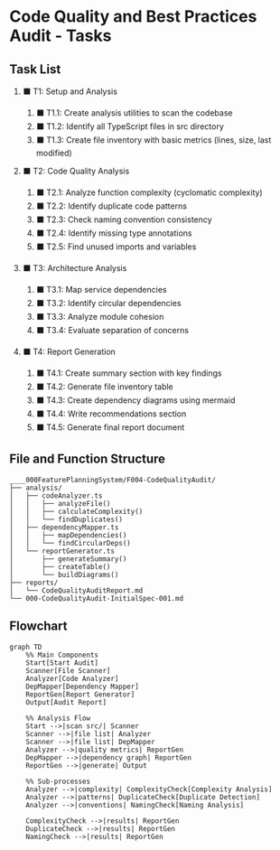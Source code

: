 # Code Quality and Best Practices Audit - Tasks

## Task List

1. ⬛ T1: Setup and Analysis
   1. ⬛ T1.1: Create analysis utilities to scan the codebase
   2. ⬛ T1.2: Identify all TypeScript files in src directory
   3. ⬛ T1.3: Create file inventory with basic metrics (lines, size, last modified)

2. ⬛ T2: Code Quality Analysis
   1. ⬛ T2.1: Analyze function complexity (cyclomatic complexity)
   2. ⬛ T2.2: Identify duplicate code patterns
   3. ⬛ T2.3: Check naming convention consistency
   4. ⬛ T2.4: Identify missing type annotations
   5. ⬛ T2.5: Find unused imports and variables

3. ⬛ T3: Architecture Analysis
   1. ⬛ T3.1: Map service dependencies
   2. ⬛ T3.2: Identify circular dependencies
   3. ⬛ T3.3: Analyze module cohesion
   4. ⬛ T3.4: Evaluate separation of concerns

4. ⬛ T4: Report Generation
   1. ⬛ T4.1: Create summary section with key findings
   2. ⬛ T4.2: Generate file inventory table
   3. ⬛ T4.3: Create dependency diagrams using mermaid
   4. ⬛ T4.4: Write recommendations section
   5. ⬛ T4.5: Generate final report document

## File and Function Structure

```
____000FeaturePlanningSystem/F004-CodeQualityAudit/
├── analysis/
│   ├── codeAnalyzer.ts
│   │   ├── analyzeFile()
│   │   ├── calculateComplexity()
│   │   └── findDuplicates()
│   ├── dependencyMapper.ts
│   │   ├── mapDependencies()
│   │   └── findCircularDeps()
│   └── reportGenerator.ts
│       ├── generateSummary()
│       ├── createTable()
│       └── buildDiagrams()
├── reports/
│   └── CodeQualityAuditReport.md
└── 000-CodeQualityAudit-InitialSpec-001.md
```

## Flowchart

```mermaid
graph TD
    %% Main Components
    Start[Start Audit]
    Scanner[File Scanner]
    Analyzer[Code Analyzer]
    DepMapper[Dependency Mapper]
    ReportGen[Report Generator]
    Output[Audit Report]
    
    %% Analysis Flow
    Start -->|scan src/| Scanner
    Scanner -->|file list| Analyzer
    Scanner -->|file list| DepMapper
    Analyzer -->|quality metrics| ReportGen
    DepMapper -->|dependency graph| ReportGen
    ReportGen -->|generate| Output
    
    %% Sub-processes
    Analyzer -->|complexity| ComplexityCheck[Complexity Analysis]
    Analyzer -->|patterns| DuplicateCheck[Duplicate Detection]
    Analyzer -->|conventions| NamingCheck[Naming Analysis]
    
    ComplexityCheck -->|results| ReportGen
    DuplicateCheck -->|results| ReportGen
    NamingCheck -->|results| ReportGen
```